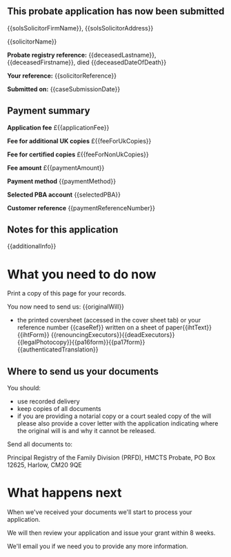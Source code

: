This probate application has now been submitted
-------------------------------------------------

{{solsSolicitorFirmName}}, {{solsSolicitorAddress}}

{{solicitorName}}

**Probate registry reference:**
{{deceasedLastname}}, {{deceasedFirstname}}, died {{deceasedDateOfDeath}}

**Your reference:** {{solicitorReference}}

**Submitted on:** {{caseSubmissionDate}}

Payment summary
-------------------------------------------------
**Application fee** &pound;{{applicationFee}}

**Fee for additional UK copies** &pound;{{feeForUkCopies}}

**Fee for certified copies** &pound;{{feeForNonUkCopies}}

**Fee amount** &pound;{{paymentAmount}}

**Payment method** {{paymentMethod}}

**Selected PBA account** {{selectedPBA}}

**Customer reference** {{paymentReferenceNumber}}

Notes for this application
-------------------------------------------------

{{additionalInfo}}

What you need to do now
==================================================

Print a copy of this page for your records. 
 
You now need to send us:
{{originalWill}}
*   the printed coversheet (accessed in the cover sheet tab) or your reference number {{caseRef}} written on a sheet of paper{{ihtText}}{{ihtForm}}
{{renouncingExecutors}}{{deadExecutors}}{{legalPhotocopy}}{{pa16form}}{{pa17form}}{{authenticatedTranslation}}

Where to send us your documents
-------------------------------

You should:

*   use recorded delivery
*   keep copies of all documents
*   if you are providing a notarial copy or a court sealed copy of the will please also provide a cover letter with the application indicating where the original will is and why it cannot be released. 

Send all documents to:

Principal Registry of the Family Division (PRFD),
HMCTS Probate,
PO Box 12625,
Harlow,
CM20 9QE

What happens next
=================

When we've received your documents we'll start to process your application.

We will then review your application and issue your grant within 8 weeks.

We'll email you if we need you to provide any more information.
